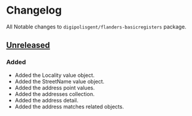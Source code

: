 # Changelog

All Notable changes to `digipolisgent/flanders-basicregisters` package.

## [Unreleased]

### Added

* Added the Locality value object.
* Added the StreetName value object.
* Added the address point values.
* Added the addresses collection.
* Added the address detail.
* Added the address matches related objects.

[Unreleased]: https://github.com/digipolisgent/php_package_dg-flanders-basicregisters/compare/master...develop
